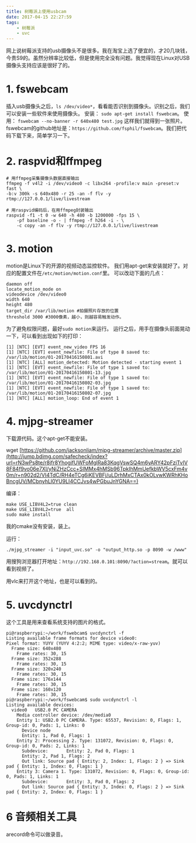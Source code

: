 ```yaml
---
title: 树莓派上使用usbcam
date: 2017-04-15 22:27:59
tags:
	- 树莓派
	- uvc
---
```

网上说树莓派支持的usb摄像头不是很多。我在淘宝上选了便宜的，才20几块钱，今贵S9的。虽然分辨率比较低，但是使用完全没有问题。我觉得现在Linux对USB摄像头支持应该是很好了的。

# 1. fswebcam
插入usb摄像头之后，`ls /dev/video*`，看看能否识别到摄像头。识别之后，我们可以安装一些软件来使用摄像头。
安装：
`sudo apt-get install fswebcam`。
使用：
`fswebcam --no-banner -r 640x480 test.jpg`
这样我们就得到一张照片。
fswebcam的github地址是：`https://github.com/fsphil/fswebcam`。我们把代码下载下来，简单学习一下。


# 2. raspvid和ffmpeg
```
# 用ffmpeg采集摄像头数据直接输出
ffmpeg -f v4l2 -i /dev/video0 -c libx264 -profile:v main -preset:v fast \
-b:v 300k -s 640x480 -r 25 -an -f flv -y rtmp://127.0.0.1/live/livestream

# 用raspvid编码后，在用ffmpeg封装输出
raspvid -f1 -t 0 -w 640 -h 480 -b 1200000 -fps 15 \
	-pf baseline -o - | ffmpeg -f h264 -i - \
	-c copy -an -f flv -y rtmp://127.0.0.1/live/livestream
```
# 3. motion
motion是Linux下的开源的视频动态监控软件。
我们用apt-get来安装就好了。对应的配置文件在`/etc/motion/motion.conf`里。
可以改动下面的几点：
```
daemon off
locate_motion_mode on
videodevice /dev/video0
width 640
height 480
target_dir /var/lib/motion #拍摄照片存放的位置
threshold 3000 #3000像素，越小，则越容易触发动作。
```
为了避免权限问题，最好`sudo motion`来运行。
运行之后，用手在摄像头前面晃动一下，可以看到出现如下的打印：
```
[1] [NTC] [EVT] event_new_video FPS 16
[1] [NTC] [EVT] event_newfile: File of type 8 saved to: /var/lib/motion/01-20170416150801.avi
[1] [NTC] [ALL] motion_detected: Motion detected - starting event 1
[1] [NTC] [EVT] event_newfile: File of type 1 saved to: /var/lib/motion/01-20170416150801-13.jpg
[1] [NTC] [EVT] event_newfile: File of type 1 saved to: /var/lib/motion/01-20170416150802-03.jpg
[1] [NTC] [EVT] event_newfile: File of type 1 saved to: /var/lib/motion/01-20170416150802-07.jpg
[1] [NTC] [ALL] motion_loop: End of event 1
```
# 4. mjpg-streamer

下载源代码。这个apt-get不能安装。

wget [https://github.com/jacksonliam/mjpg-streamer/archive/master.zip](http://jump.bdimg.com/safecheck/index?url=rN3wPs8te/r8jfr8YhogjfUWFoMgIRa83KqgVswSQ4m6yARY42pFziTvIV8F84f9vo06e7Xl/yNiZHzCcc+SIMMx4hMSb96TpkIhMmUefkbWV5cxFm4v0m/r+n902d2/VI4TdC/RH4eTCg6iKEVBFj/uLDrhMxCTAx0kOLvwKWRhKHoBncgUV/MCbnyhLl0YU9LI4CCJvs4wPGbuJnYGNA==)

编译：

```
make USE_LIBV4L2=true clean 
make USE_LIBV4L2=true  all 
sudo make install
```

我的cmake没有安装，装上。

运行：

```
./mjpg_streamer -i "input_uvc.so" -o "output_http.so -p 8090 -w /www" 
```

用搜狗浏览器打开地址：`http://192.168.0.101:8090/?action=stream`。就可以看到视频了。

用vlc来打开这个地址，也是可以看到的。



# 5. uvcdynctrl

这个工具是用来查看系统支持的图片的格式。

```
pi@raspberrypi:~/work/fswebcam$ uvcdynctrl -f
Listing available frame formats for device video0:
Pixel format: YUYV (YUYV 4:2:2; MIME type: video/x-raw-yuv)
  Frame size: 640x480
    Frame rates: 30, 15
  Frame size: 352x288
    Frame rates: 30, 15
  Frame size: 320x240
    Frame rates: 30, 15
  Frame size: 176x144
    Frame rates: 30, 15
  Frame size: 160x120
    Frame rates: 30, 15
pi@raspberrypi:~/work/fswebcam$ sudo uvcdynctrl -l
Listing available devices:
  video0   USB2.0 PC CAMERA
    Media controller device: /dev/media0
    Entity 1: USB2.0 PC CAMERA. Type: 65537, Revision: 0, Flags: 1, Group-id: 0, Pads: 1, Links: 0
      Device node
      Entity: 1, Pad 0, Flags: 1
    Entity 2: Processing 2. Type: 131072, Revision: 0, Flags: 0, Group-id: 0, Pads: 2, Links: 1
      Subdevice:       Entity: 2, Pad 0, Flags: 1
      Entity: 2, Pad 1, Flags: 2
      Out link: Source pad { Entity: 2, Index: 1, Flags: 2 } => Sink pad { Entity: 1, Index: 0, Flags: 1 }
    Entity 3: Camera 1. Type: 131072, Revision: 0, Flags: 0, Group-id: 0, Pads: 1, Links: 1
      Subdevice:       Entity: 3, Pad 0, Flags: 2
      Out link: Source pad { Entity: 3, Index: 0, Flags: 2 } => Sink pad { Entity: 2, Index: 0, Flags: 1 }
```



# 6 音频相关工具

arecord命令可以做录音。



